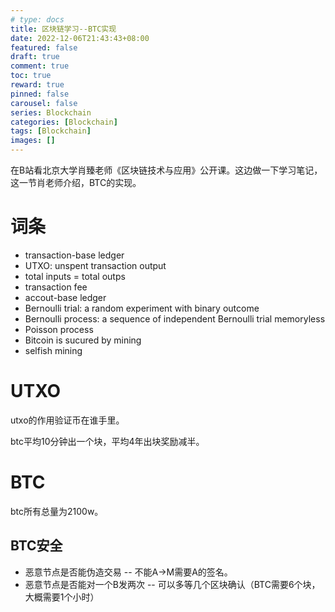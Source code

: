 ```yaml
---
# type: docs 
title: 区块链学习--BTC实现
date: 2022-12-06T21:43:43+08:00
featured: false
draft: true
comment: true
toc: true
reward: true
pinned: false
carousel: false
series: Blockchain
categories: [Blockchain]
tags: [Blockchain]
images: []
---
```


在B站看北京大学肖臻老师《区块链技术与应用》公开课。这边做一下学习笔记，这一节肖老师介绍，BTC的实现。

# 词条

- transaction-base ledger
- UTXO: unspent transaction output
- total inputs = total outps
- transaction fee
- accout-base ledger
- Bernoulli trial: a random experiment with binary outcome 
- Bernoulli process: a sequence of independent Bernoulli trial memoryless
- Poisson process
- Bitcoin is sucured by mining
- selfish mining 

# UTXO

utxo的作用验证币在谁手里。

btc平均10分钟出一个块，平均4年出块奖励减半。

# BTC

btc所有总量为2100w。

## BTC安全

- 恶意节点是否能伪造交易 -- 不能A->M需要A的签名。
- 恶意节点是否能对一个B发两次 -- 可以多等几个区块确认（BTC需要6个块，大概需要1个小时）
